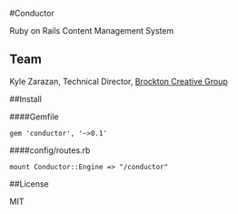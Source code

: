 #Conductor

Ruby on Rails Content Management System

## Team

Kyle Zarazan, Technical Director, [Brockton Creative Group][1]

##Install

####Gemfile

    gem 'conductor', '~>0.1'

####config/routes.rb

    mount Conductor::Engine => "/conductor"
    
##License

MIT

[1]: http://brocktoncg.com
